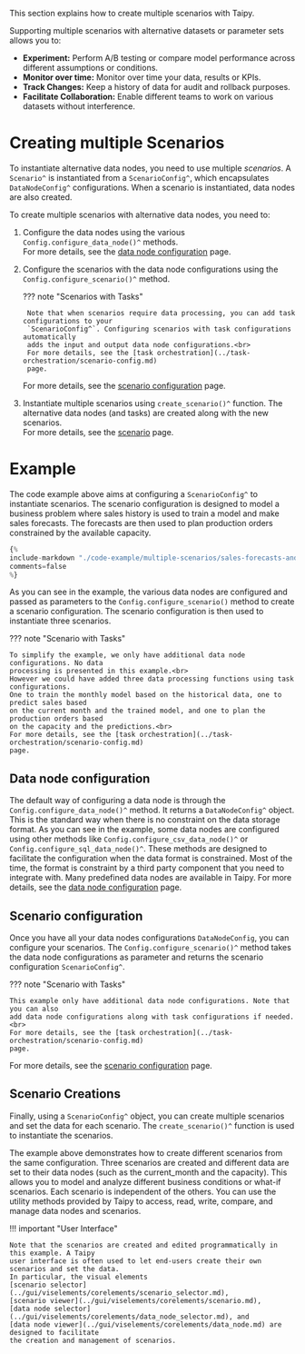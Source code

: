 This section explains how to create multiple scenarios with Taipy.

Supporting multiple scenarios with alternative datasets or parameter sets allows you to:

- **Experiment:** Perform A/B testing or compare model performance across different
    assumptions or conditions.
- **Monitor over time:** Monitor over time your data, results or KPIs.
- **Track Changes:** Keep a history of data for audit and rollback purposes.
- **Facilitate Collaboration:** Enable different teams to work on various datasets
    without interference.

# Creating multiple Scenarios

To instantiate alternative data nodes, you need to use multiple *scenarios*. A `Scenario^` is
instantiated from a `ScenarioConfig^`, which encapsulates `DataNodeConfig^` configurations.
When a scenario is instantiated, data nodes are also created.

To create multiple scenarios with alternative data nodes, you need to:

1. Configure the data nodes using the various `Config.configure_data_node()^` methods.<br>
    For more details, see the [data node configuration](../data-integration/data-node-config.md)
    page.

2. Configure the scenarios with the data node configurations using the
    `Config.configure_scenario()^` method.<br>

    ??? note "Scenarios with Tasks"

        Note that when scenarios require data processing, you can add task configurations to your
        `ScenarioConfig^`. Configuring scenarios with task configurations automatically
        adds the input and output data node configurations.<br>
        For more details, see the [task orchestration](../task-orchestration/scenario-config.md)
        page.

    For more details, see the [scenario configuration](../sdm/scenario/scenario-config.md)
    page.

3. Instantiate multiple scenarios using `create_scenario()^` function. The alternative
    data nodes (and tasks) are created along with the new scenarios.<br>
    For more details, see the [scenario](../sdm/scenario/index.md) page.

# Example

The code example above aims at configuring a `ScenarioConfig^` to instantiate scenarios.
The scenario configuration is designed to model a business problem where sales
history is used to train a model and make sales forecasts. The forecasts are then used
to plan production orders constrained by the available capacity.

```python linenums="1"
{%
include-markdown "./code-example/multiple-scenarios/sales-forecasts-and-prod-orders.py"
comments=false
%}
```

As you can see in the example, the various data nodes are configured and passed as parameters
to the `Config.configure_scenario()` method to create a scenario configuration. The scenario
configuration is then used to instantiate three scenarios.

??? note "Scenario with Tasks"

    To simplify the example, we only have additional data node configurations. No data
    processing is presented in this example.<br>
    However we could have added three data processing functions using task configurations.
    One to train the monthly model based on the historical data, one to predict sales based
    on the current month and the trained model, and one to plan the production orders based
    on the capacity and the predictions.<br>
    For more details, see the [task orchestration](../task-orchestration/scenario-config.md)
    page.

## Data node configuration

The default way of configuring a data node is through the `Config.configure_data_node()^` method.
It returns a `DataNodeConfig^` object. This is the standard way when there is no constraint on
the data storage format. As you can see in the example, some data nodes are configured using
other methods like `Config.configure_csv_data_node()^` or `Config.configure_sql_data_node()^`.
These methods are designed to facilitate the configuration when the data format is constrained.
Most of the time, the format is constraint by a third party component that you need to integrate
with. Many predefined data nodes are available in Taipy. For more details, see the
[data node configuration](../data-integration/data-node-config.md) page.

## Scenario configuration

Once you have all your data nodes configurations `DataNodeConfig`, you can configure your scenarios. The
`Config.configure_scenario()^` method takes the data node configurations as parameter
and returns the scenario configuration `ScenarioConfig^`.

??? note "Scenario with Tasks"

    This example only have additional data node configurations. Note that you can also
    add data node configurations along with task configurations if needed.<br>
    For more details, see the [task orchestration](../task-orchestration/scenario-config.md)
    page.

For more details, see the
[scenario configuration](../sdm/scenario/scenario-config.md) page.

## Scenario Creations

Finally, using a `ScenarioConfig^` object, you can create multiple scenarios and set the data
for each scenario. The `create_scenario()^` function is used to instantiate the scenarios.

The example above demonstrates how to create different scenarios from the same configuration.
Three scenarios are created and different data are set to their data nodes (such as the
current_month and the capacity). This allows you to model and analyze different business
conditions or what-if scenarios. Each scenario is independent of the others. You can use the
utility methods provided by Taipy to access, read, write, compare, and manage data nodes and
scenarios.

!!! important "User Interface"

    Note that the scenarios are created and edited programmatically in this example. A Taipy
    user interface is often used to let end-users create their own scenarios and set the data.
    In particular, the visual elements
    [scenario selector](../gui/viselements/corelements/scenario_selector.md),
    [scenario viewer](../gui/viselements/corelements/scenario.md),
    [data node selector](../gui/viselements/corelements/data_node_selector.md), and
    [data node viewer](../gui/viselements/corelements/data_node.md) are designed to facilitate
    the creation and management of scenarios.

